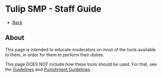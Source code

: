 # Tulip SMP - Staff Guide

- [Back](/tulipsmp/docs/)

## About

This page is intended to educate moderators on most of the tools available to them, in order for them to perform their duties.

This page DOES NOT include *how* these tools should be used. For that, see the [Guidelines](/tulipsmp/guidelines) and [Punishment Guidelines](/tulipsmp/guidelines/punishments).